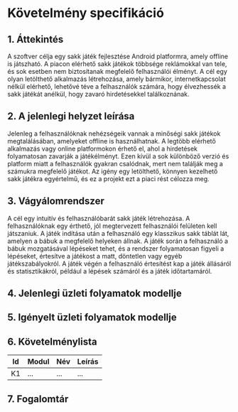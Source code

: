 # Követelmény specifikáció

## 1. Áttekintés

A szoftver célja egy sakk játék fejlesztése Android platformra, amely offline is játszható. A piacon elérhető sakk játékok többsége reklámokkal van tele, és sok esetben nem biztosítanak megfelelő felhasználói élményt. A cél egy olyan letölthető alkalmazás létrehozása, amely bármikor, internetkapcsolat nélkül elérhető, lehetővé téve a felhasználók számára, hogy élvezhessék a sakk játékát anélkül, hogy zavaró hirdetésekkel találkoznának.

## 2. A jelenlegi helyzet leírása

Jelenleg a felhasználóknak nehézségeik vannak a minőségi sakk játékok megtalálásában, amelyeket offline is használhatnak. A legtöbb elérhető alkalmazás vagy online platformokon érhető el, ahol a hirdetések folyamatosan zavarják a játékélményt. Ezen kívül a sok különböző verzió és platform miatt a felhasználók gyakran csalódnak, mert nem találják meg a számukra megfelelő játékot. Az igény egy letölthető, könnyen kezelhető sakk játékra egyértelmű, és ez a projekt ezt a piaci rést célozza meg.

## 3. Vágyálomrendszer

A cél egy intuitív és felhasználóbarát sakk játék létrehozása. A felhasználóknak egy érthető, jól megtervezett felhasználói felületen kell játszaniuk. A játék indítása után a felhasználó egy klasszikus sakk táblát lát, amelyen a bábuk a megfelelő helyeken állnak. A játék során a felhasználó a bábuk mozgatásával lépéseket tehet, és a rendszer folyamatosan figyeli a lépéseket, értesítve a játékost a matt, döntetlen vagy egyéb játékszabályokról. A játék végén a felhasználó értesítést kap a játék állásáról és statisztikákról, például a lépések számáról és a játék időtartamáról.

## 4. Jelenlegi üzleti folyamatok modellje

## 5. Igényelt üzleti folyamatok modellje

## 6. Követelménylista

| Id | Modul | Név | Leírás |
| :---: | --- | --- | --- |
| K1 | ... | ... | ... |

## 7. Fogalomtár